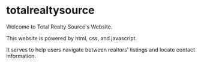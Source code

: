 # totalrealtysource
 
Welcome to Total Realty Source's Website. 

This website is powered by html, css, and javascript. 

It serves to help users navigate between realtors' listings and locate contact information.

